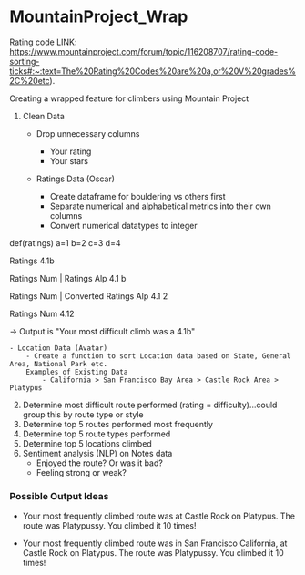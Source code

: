 # MountainProject_Wrap
Rating code LINK: https://www.mountainproject.com/forum/topic/116208707/rating-code-sorting-ticks#:~:text=The%20Rating%20Codes%20are%20a,or%20V%20grades%2C%20etc).

Creating a wrapped feature for climbers using Mountain Project

1. Clean Data
    - Drop unnecessary columns
        - Your rating
        - Your stars

    - Ratings Data (Oscar)
        - Create dataframe for bouldering vs others first
        - Separate numerical and alphabetical metrics into their own columns
        - Convert numerical datatypes to integer

def(ratings)
a=1
b=2
c=3
d=4

Ratings
4.1b

Ratings Num | Ratings Alp
4.1              b

Ratings Num | Converted Ratings Alp
4.1              2

Ratings Num
4.12

-> Output is "Your most difficult climb was a 4.1b"


    - Location Data (Avatar)
        - Create a function to sort Location data based on State, General Area, National Park etc.
        Examples of Existing Data 
            - California > San Francisco Bay Area > Castle Rock Area > Platypus



2. Determine most difficult route performed (rating = difficulty)...could group this by route type or style
3. Determine top 5 routes performed most frequently
4. Determine top 5 route types performed
5. Determine top 5 locations climbed
6. Sentiment analysis (NLP) on Notes data
    - Enjoyed the route? Or was it bad?
    - Feeling strong or weak?

### Possible Output Ideas

- Your most frequently climbed route was at Castle Rock on Platypus. The route was Platypussy. You climbed it 10 times! 

- Your most frequently climbed route was in San Francisco California, at Castle Rock on Platypus. The route was Platypussy. You climbed it 10 times! 



